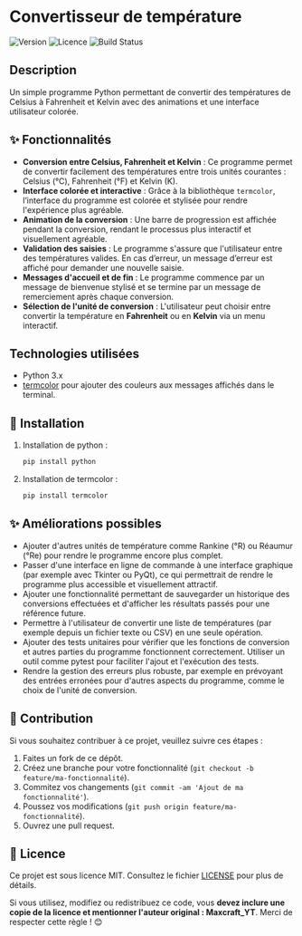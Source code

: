# Convertisseur de température

![Version](https://img.shields.io/badge/version-1.0.0-blue)
![Licence](https://img.shields.io/badge/licence-MIT-green)
![Build Status](https://img.shields.io/badge/build-passing-brightgreen)

## Description

Un simple programme Python permettant de convertir des températures de Celsius à Fahrenheit et Kelvin avec des animations et une interface utilisateur colorée.

## ✨ Fonctionnalités

- **Conversion entre Celsius, Fahrenheit et Kelvin** : Ce programme permet de convertir facilement des températures entre trois unités courantes : Celsius (°C), Fahrenheit (°F) et Kelvin (K).
- **Interface colorée et interactive** : Grâce à la bibliothèque `termcolor`, l’interface du programme est colorée et stylisée pour rendre l'expérience plus agréable.
- **Animation de la conversion** : Une barre de progression est affichée pendant la conversion, rendant le processus plus interactif et visuellement agréable.
- **Validation des saisies** : Le programme s'assure que l'utilisateur entre des températures valides. En cas d’erreur, un message d’erreur est affiché pour demander une nouvelle saisie.
- **Messages d'accueil et de fin** : Le programme commence par un message de bienvenue stylisé et se termine par un message de remerciement après chaque conversion.
- **Sélection de l'unité de conversion** : L'utilisateur peut choisir entre convertir la température en **Fahrenheit** ou en **Kelvin** via un menu interactif.

## Technologies utilisées

- Python 3.x
- [termcolor](https://pypi.org/project/termcolor/) pour ajouter des couleurs aux messages affichés dans le terminal.

## 🚀 Installation

1. Installation de python :
   ```bash
   pip install python
2. Installation de termcolor :
   ```bash
   pip install termcolor
## ✨ Améliorations possibles

- Ajouter d'autres unités de température comme Rankine (°R) ou Réaumur (°Re) pour rendre le programme encore plus complet.
- Passer d'une interface en ligne de commande à une interface graphique (par exemple avec Tkinter ou PyQt), ce qui permettrait de rendre le programme plus accessible et visuellement attractif.
- Ajouter une fonctionnalité permettant de sauvegarder un historique des conversions effectuées et d'afficher les résultats passés pour une référence future.
- Permettre à l'utilisateur de convertir une liste de températures (par exemple depuis un fichier texte ou CSV) en une seule opération.
- Ajouter des tests unitaires pour vérifier que les fonctions de conversion et autres parties du programme fonctionnent correctement. Utiliser un outil comme pytest pour faciliter l'ajout et l'exécution des tests.
- Rendre la gestion des erreurs plus robuste, par exemple en prévoyant des entrées erronées pour d'autres aspects du programme, comme le choix de l'unité de conversion.
## 🤝 Contribution

Si vous souhaitez contribuer à ce projet, veuillez suivre ces étapes :

1. Faites un fork de ce dépôt.
2. Créez une branche pour votre fonctionnalité (`git checkout -b feature/ma-fonctionnalité`).
3. Commitez vos changements (`git commit -am 'Ajout de ma fonctionnalité'`).
4. Poussez vos modifications (`git push origin feature/ma-fonctionnalité`).
5. Ouvrez une pull request.

## 📄 Licence

Ce projet est sous licence MIT. Consultez le fichier [LICENSE](./LICENSE) pour plus de détails.

Si vous utilisez, modifiez ou redistribuez ce code, vous **devez inclure une copie de la licence et mentionner l'auteur original : Maxcraft_YT**. Merci de respecter cette règle ! 😊


